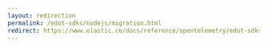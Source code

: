 ```yaml
---
layout: redirection
permalink: /edot-sdks/nodejs/migration.html
redirect: https://www.elastic.co/docs/reference/opentelemetry/edot-sdks/nodejs/migration.html
---
```

